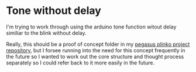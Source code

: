 # Tone without delay

I'm trying to work through using the arduino tone function witout delay similiar to the blink without delay.

Really, this should be a proof of concept folder in my [pegasus plinko project repository](https://github.com/chris-schmitz/pegasus), but I forsee running into the need for this concept frequently in the future so I wanted to work out the core structure and thought process separately so I could refer back to it more easily in the future.
